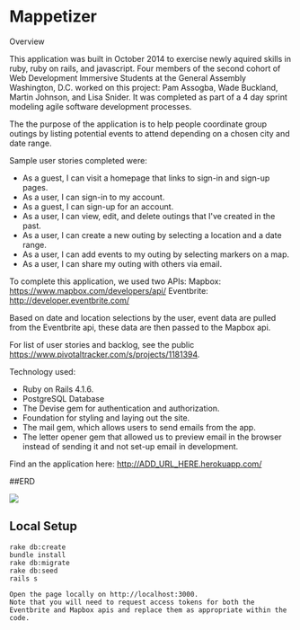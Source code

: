 Mappetizer
===========

Overview

This application was built in October 2014 to exercise newly aquired skills in ruby, ruby on rails, and javascript. Four members of the second cohort of Web Development Immersive Students at the General Assembly Washington, D.C. worked on this project: Pam Assogba, Wade Buckland, Martin Johnson, and Lisa Snider. It was completed as part of a 4 day sprint modeling agile software development processes.

The the purpose of the application is to help people coordinate group outings by listing potential events to attend depending on a chosen city and date range. 

Sample user stories completed were:
- As a guest, I can visit a homepage that links to sign-in and sign-up pages.
- As a user, I can sign-in to my account.
- As a guest, I can sign-up for an account.
- As a user, I can view, edit, and delete outings that I've created in the past.
- As a user, I can create a new outing by selecting a location and a date range.
- As a user, I can add events to my outing by selecting markers on a map.
- As a user, I can share my outing with others via email.

To complete this application, we used two APIs:
Mapbox: https://www.mapbox.com/developers/api/
Eventbrite: http://developer.eventbrite.com/

Based on date and location selections by the user, event data are pulled from the Eventbrite api, these data are then passed to the Mapbox api.

For list of user stories and backlog, see the public https://www.pivotaltracker.com/s/projects/1181394.

Technology used:
- Ruby on Rails 4.1.6.
- PostgreSQL Database
- The Devise gem for authentication and authorization.
- Foundation for styling and laying out the site.
- The mail gem, which allows users to send emails from the app.
- The letter opener gem that allowed us to preview email in the browser instead of sending it and not set-up email in development.

Find an the application here:
http://ADD_URL_HERE.herokuapp.com/

##ERD

![](erd.png)

## Local Setup

    rake db:create
    bundle install
    rake db:migrate
    rake db:seed
    rails s

    Open the page locally on http://localhost:3000.
    Note that you will need to request access tokens for both the Eventbrite and Mapbox apis and replace them as appropriate within the code. 